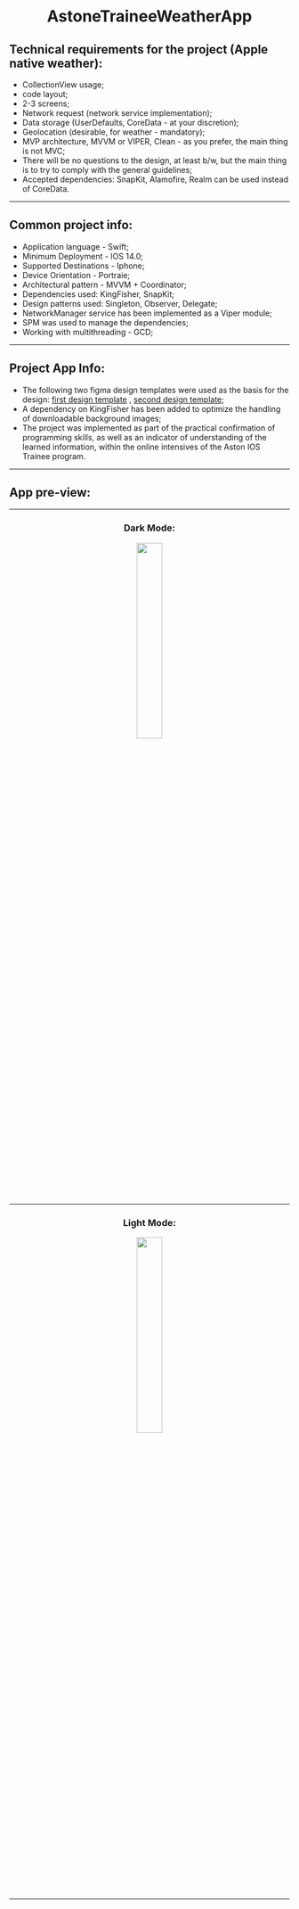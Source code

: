 <h1 align="center">AstoneTraineeWeatherApp

## Technical requirements for the project (Apple native weather):
- CollectionView usage;
- code layout;
- 2-3 screens;
- Network request (network service implementation);
- Data storage (UserDefaults, CoreData - at your discretion);
- Geolocation (desirable, for weather - mandatory);
- MVP architecture, MVVM or VIPER, Clean - as you prefer, the main thing is not MVC;
- There will be no questions to the design, at least b/w, but the main thing is to try to comply with the general guidelines;
- Accepted dependencies: SnapKit, Alamofire, Realm can be used instead of CoreData.
---

## Common project info:
- Application language - Swift;
- Minimum Deployment - IOS 14.0;
- Supported Destinations - Iphone;
- Device Orientation - Portraiе;
- Architectural pattern - MVVM + Coordinator;
- Dependencies used: KingFisher, SnapKit;
- Design patterns used: Singleton, Observer, Delegate;
- NetworkManager service has been implemented as a Viper module;
- SPM was used to manage the dependencies;
- Working with multithreading - GCD;
---

## Project App Info:
- The following two figma design templates were used as the basis for the design: [first design template](https://www.figma.com/file/JbzBmfzscmaqxhCaYmztz0/Weather-app-(Community)?type=design&node-id=1-18&mode=design&t=eHsBicRneEdUMgLu-0) , [second design template](https://www.figma.com/file/zNtOa4OkrV167tJRb9zFnh/weather-app-(Community)?type=design&node-id=5-64&mode=design&t=Mw4C2e9sDLw3fbs2-0);
- A dependency on KingFisher has been added to optimize the handling of downloadable background images;
- The project was implemented as part of the practical confirmation of programming skills, as well as an indicator of understanding of the learned information, within the online intensives of the Aston IOS Trainee program.
---

## App pre-view:
---
<h3 align="center">Dark Mode:

  <p align="center">
<img src="https://github.com/Ivan-Biriukov/AstoneTraineeWeheterApp/assets/102241612/0f97e462-f2a1-445f-9c4b-2c096870621a" width="30%";>  
</p>

---
<h3 align="center">Light Mode:

  <p align="center">
<img src="https://github.com/Ivan-Biriukov/AstoneTraineeWeheterApp/assets/102241612/6ee5b7f1-6bbb-46b1-867a-ce6de4e052a2" width="30%";>  
</p>

---
